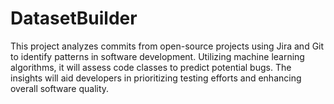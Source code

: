 # DatasetBuilder
This project analyzes commits from open-source projects using Jira and Git to identify patterns in software development. Utilizing machine learning algorithms, it will assess code classes to predict potential bugs. The insights will aid developers in prioritizing testing efforts and enhancing overall software quality.
